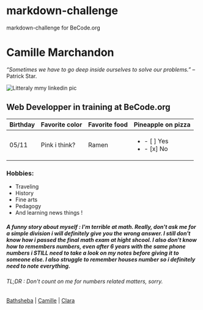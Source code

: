 # markdown-challenge
markdown-challenge for BeCode.org

# Camille Marchandon

_“Sometimes we have to go deep inside ourselves to solve our problems.”_ – Patrick Star.

![Litteraly mmy linkedin pic](https://media.licdn.com/dms/image/D4E03AQH-e9W4Auymow/profile-displayphoto-shrink_800_800/0/1669729412996?e=1689811200&v=beta&t=7ugpJa_X6240m-BYU6SU64tqNldB6e0OCzVfpiiQyfM)
## Web Developper in training at BeCode.org 

|Birthday| Favorite color | Favorite food | Pineapple on pizza |
|----------|------------------|-----------------|---------------|
|05/11| Pink i think? | Ramen | <ul><li> - [ ] Yes </li><li> - [x] No </li></ul>|

### Hobbies: 
<ul> 
<li> Traveling
<li>History 
<li>Fine arts 
<li> Pedagogy 
<li>And learning news things !
</ul>

##### A funny story about myself : I'm terrible at math. Really, don't ask me for a simple division i will definitely give you the wrong answer.  I still don't know how i passed the final math exam at hight shcool. I also don't know how to remembers numbers, even after 6 years with the same phone numbers i STILL need to take a look on my notes before giving it to someone else. I also struggle to remember houses number so i definitely need to note everything.  
###### TL;DR : Don't count on me for numbers related matters, sorry.

 [Bathsheba](https://github.com/BathshebaDeepijan/Markdown-challenge-hamilton) | [Camille](https://github.com/CMarchandon/markdown-challenge) | [Clara](https://github.com/clamaha/markdown-challenge)
